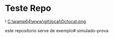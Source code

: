 # Teste Repo

! [C:\wamp64\www\git\local\Octocat.png](GITHUB) 

este repositorio serve de exemplo# simulado-prova

